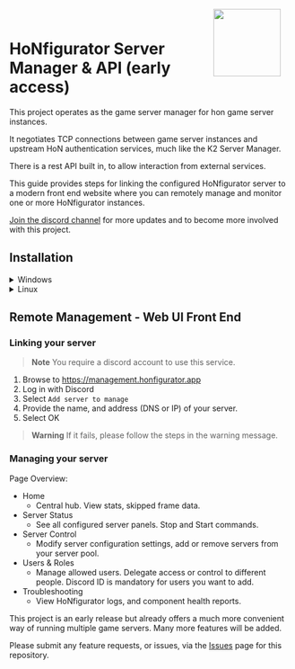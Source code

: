<img align="right" width="120" height="120" style="margin-top: -15px;margin-right:20px" src="https://i.ibb.co/YdSTNV9/Hon-Figurator-Icon1c.png">

# HoNfigurator Server Manager & API (early access)
This project operates as the game server manager for hon game server instances.

It negotiates TCP connections between game server instances and upstream HoN authentication services, much like the K2 Server Manager.

There is a rest API built in, to allow interaction from external services.

This guide provides steps for linking the configured HoNfigurator server to a modern front end website where you can remotely manage and monitor one or more HoNfigurator instances.

[Join the discord channel](https://discord.gg/BT23GnBKkT) for more updates and to become more involved with this project.

## Installation
<details>
<summary>Windows</summary>

1. Download the self-installer script
    - [All-in-One Installer](https://honfigurator.app/honfigurator-manager-installer.bat)
1. Copy the downloaded file ``honfigurator-manager-installer.bat`` to a location where HoNfigurator should be installed to, such as ``C:\Program Files``.
1. Run ``honfigurator-manager-installer.bat``
1. This should launch an installer like below:
	![image](https://user-images.githubusercontent.com/82205454/187016190-3192a4be-b35f-48ee-992e-819db303a778.png)  
	It may take some time to install Chocolatey.
1. When prompted, you may opt to install a clean HoN client.
	- Answer ``y/n`` to the prompt.
1. When the install is complete, HoNfigurator will open.
1. Enter the first run configuration values. Defaults are provided for guidance.

> **Note** HoN should automatically patch after opening for the first time. 
If there are any issues, [Contact me](https://discordapp.com/users/197967989964800000)

	
</details>

<details>
<summary>Linux</summary>

1. Install: curl sudo screen (e.g. apt install curl sudo screen -y)
2. curl https://kongor.superbjorn.de/scripts/las/installer.sh | sudo bash -

> **Warning** its strongly recommended to run the manager in screen
3. Switch to your HoNfigurator-Central directory and execute ./main.py
> **Note** Your game-/config-/manager files can be found at /opt/hon/ 

- Building Pipeline (Installation):
  - &cross; CentOS 7 
  - &cross; Debian 10
  - &check; Debian 11
  - &check; Debian 12
  - &check; Ubuntu 22.04
  - &check; Ubuntu 22.10
  - &check; Ubuntu 23.04

- Tested Distributions (Verified running Gameservers)
  - &cross; CentOS 7
  - &cross; Debian 10
  - &check; Debian 11
  - &cross; Debian 12
  - &#x2610; Ubuntu 22.04
  - &#x2610; Ubuntu 22.10
  - &#x2610; Ubuntu 23.04

</details>

## Remote Management - Web UI Front End
### Linking your server
> **Note** You require a discord account to use this service.
1. Browse to https://management.honfigurator.app
1. Log in with Discord
1. Select ``Add server to manage``
1. Provide the name, and address (DNS or IP) of your server.
1. Select OK
> **Warning** If it fails, please follow the steps in the warning message. 

### Managing your server
Page Overview:
- Home
  - Central hub. View stats, skipped frame data.
- Server Status
  - See all configured server panels. Stop and Start commands.
- Server Control
  - Modify server configuration settings, add or remove servers from your server pool.
- Users & Roles
  - Manage allowed users. Delegate access or control to different people. Discord ID is mandatory for users you want to add.
- Troubleshooting
  - View HoNfigurator logs, and component health reports.

This project is an early release but already offers a much more convenient way of running multiple game servers. Many more features will be added.
	
Please submit any feature requests, or issues, via the [Issues](https://github.com/frankthetank001/HoNfigurator-Central/issues) page for this repository.
